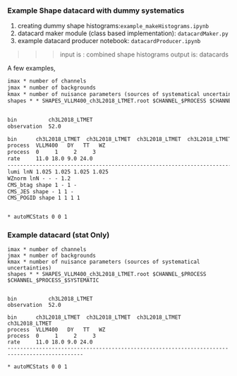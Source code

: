 ### Example Shape datacard with dummy systematics

1) creating dummy shape histograms:`example_makeHistograms.ipynb`
2) datacard maker module (class based implementation): `datacardMaker.py`
3) example datacard producer notebook: `datacardProducer.ipynb`


>>> input is : combined shape histograms
>>> output is: datacards

A few examples,

```txt
imax * number of channels
jmax * number of backgrounds
kmax * number of nuisance parameters (sources of systematical uncertainties)
shapes * * SHAPES_VLLM400_ch3L2018_LTMET.root $CHANNEL_$PROCESS $CHANNEL_$PROCESS_$SYSTEMATIC


bin          ch3L2018_LTMET 
observation  52.0     

bin      ch3L2018_LTMET  ch3L2018_LTMET  ch3L2018_LTMET  ch3L2018_LTMET  
process  VLLM400   DY   TT   WZ   
process  0     1     2     3     
rate     11.0 18.0 9.0 24.0 
----------------------------------------------------------------------------------------------
lumi lnN 1.025 1.025 1.025 1.025 
WZnorm lnN - - - 1.2 
CMS_btag shape 1 - 1 - 
CMS_JES shape - 1 1 - 
CMS_POGID shape 1 1 1 1 


* autoMCStats 0 0 1

```

### Example datacard (stat Only)

```
imax * number of channels
jmax * number of backgrounds
kmax * number of nuisance parameters (sources of systematical uncertainties)
shapes * * SHAPES_VLLM400_ch3L2018_LTMET.root $CHANNEL_$PROCESS $CHANNEL_$PROCESS_$SYSTEMATIC


bin          ch3L2018_LTMET 
observation  52.0     

bin      ch3L2018_LTMET  ch3L2018_LTMET  ch3L2018_LTMET  ch3L2018_LTMET  
process  VLLM400   DY   TT   WZ   
process  0     1     2     3     
rate     11.0 18.0 9.0 24.0 
----------------------------------------------------------------------------------------------

* autoMCStats 0 0 1

```


